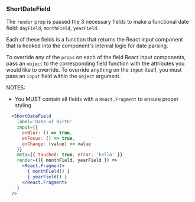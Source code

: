 ### ShortDateField

The `render` prop is passed the 3 necessary fields to make a functional date field: `dayField`, `monthField`, `yearField`.

Each of these fields is a function that returns the React input component that is hooked into the component's intenral logic for date parsing.

To override any of the `props` on each of the field React input components, pass an `object` to the corresponding field function with the attributes you would like to override.
To override anything on the `input` itself, you must pass an `input` field within the `object` argument.

NOTES:

- You MUST contain all fields with a `React.Fragment` to ensure proper styling

```jsx
  <ShortDateField
    label='Date of Birth'
    input={{
      onBlur: () => true,
      onFocus: () => true,
      onChange: (value) => value
    }}
    meta={{ touched: true, error: 'hello' }}
    render={({ monthField, yearField }) =>
      <React.Fragment>
        { monthField() }
        { yearField() }
      </React.Fragment>
    }
  />
```
